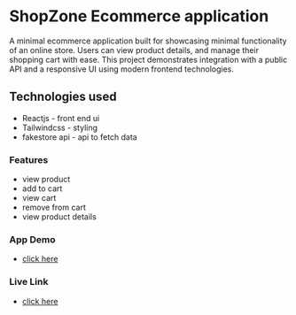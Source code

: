 # ShopZone Ecommerce application

A minimal ecommerce application built for showcasing minimal functionality of an online store. Users can view product details, and manage their shopping cart with ease. This project demonstrates integration with a public API and a responsive UI using modern frontend technologies.

## Technologies used

- Reactjs - front end ui  
- Tailwindcss - styling  
- fakestore api - api to fetch data

### Features

- view product  
- add to cart  
- view cart  
- remove from cart  
- view product details

### App Demo

- [click here](https://www.loom.com/share/aead1a5e9ec94a74996aff586d1fe534?sid=93ce318e-ff21-4100-a272-bc14803a6a20)

### Live Link
 - [click here](https://shopzone-three.vercel.app/)
